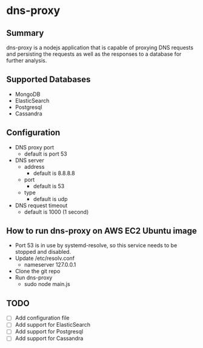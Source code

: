 # dns-proxy

## Summary
dns-proxy is a nodejs application that is capable of proxying DNS requests and persisting the requests as well as the responses to a database for further analysis.

## Supported Databases
- MongoDB
- ElasticSearch
- Postgresql
- Cassandra

## Configuration
- DNS proxy port
  - default is port 53
- DNS server
  - address
    - default is 8.8.8.8
  - port
    - default is 53
  - type
    - default is udp
- DNS request timeout
  - default is 1000 (1 second)

## How to run dns-proxy on AWS EC2 Ubuntu image
- Port 53 is in use by systemd-resolve, so this service needs to be stopped and disabled.
- Update /etc/resolv.conf
  - nameserver 127.0.0.1
- Clone the git repo
- Run dns-proxy
  - sudo node main.js

## TODO
- [ ] Add configuration file
- [ ] Add support for ElasticSearch
- [ ] Add support for Postgresql
- [ ] Add support for Cassandra
